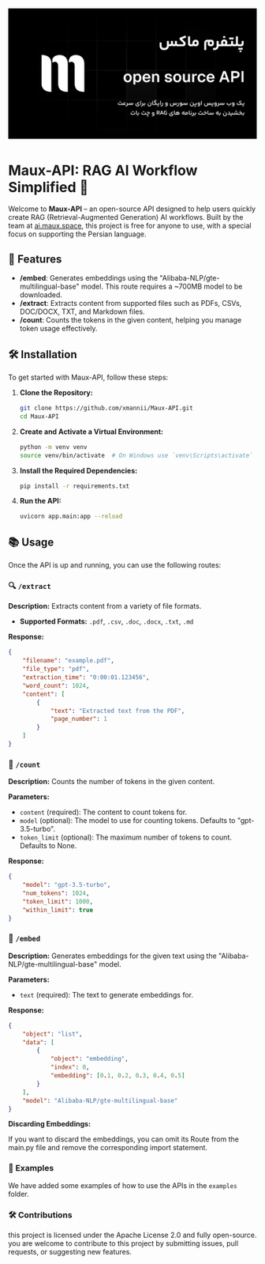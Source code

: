 # ![Maux-API Banner](static/banner.png)
# Maux-API: RAG AI Workflow Simplified 🚀

Welcome to **Maux-API** – an open-source API designed to help users quickly create RAG (Retrieval-Augmented Generation) AI workflows. Built by the team at [ai.maux.space](https://ai.maux.space), this project is free for anyone to use, with a special focus on supporting the Persian language.

## 🌟 Features

- **/embed**: Generates embeddings using the "Alibaba-NLP/gte-multilingual-base" model. This route requires a ~700MB model to be downloaded.
- **/extract**: Extracts content from supported files such as PDFs, CSVs, DOC/DOCX, TXT, and Markdown files.
- **/count**: Counts the tokens in the given content, helping you manage token usage effectively.

## 🛠 Installation

To get started with Maux-API, follow these steps:

1. **Clone the Repository:**

    ```bash
    git clone https://github.com/xmannii/Maux-API.git
    cd Maux-API
    ```

2. **Create and Activate a Virtual Environment:**

    ```bash
    python -m venv venv
    source venv/bin/activate  # On Windows use `venv\Scripts\activate`
    ```

3. **Install the Required Dependencies:**

    ```bash
    pip install -r requirements.txt
    ```

4. **Run the API:**

    ```bash
    uvicorn app.main:app --reload
    ```

## 📚 Usage

Once the API is up and running, you can use the following routes:

### 🔍 `/extract`

**Description:** Extracts content from a variety of file formats.

- **Supported Formats:** `.pdf`, `.csv`, `.doc`, `.docx`, `.txt`, `.md`

**Response:**

```json
{
    "filename": "example.pdf",
    "file_type": "pdf",
    "extraction_time": "0:00:01.123456",
    "word_count": 1024,
    "content": [
        {
            "text": "Extracted text from the PDF",
            "page_number": 1
        }
    ]
}
```

### 📝 `/count`

**Description:** Counts the number of tokens in the given content.

**Parameters:**

- `content` (required): The content to count tokens for.
- `model` (optional): The model to use for counting tokens. Defaults to "gpt-3.5-turbo".
- `token_limit` (optional): The maximum number of tokens to count. Defaults to None.

**Response:**

```json
{
    "model": "gpt-3.5-turbo",
    "num_tokens": 1024,
    "token_limit": 1000,
    "within_limit": true
}
```

### 📝 `/embed`

**Description:** Generates embeddings for the given text using the "Alibaba-NLP/gte-multilingual-base" model.

**Parameters:**

- `text` (required): The text to generate embeddings for.

**Response:**

```json
{
    "object": "list",
    "data": [
        {
            "object": "embedding",
            "index": 0,
            "embedding": [0.1, 0.2, 0.3, 0.4, 0.5]
        }
    ],
    "model": "Alibaba-NLP/gte-multilingual-base"
}
```

**Discarding Embeddings:**

If you want to discard the embeddings, you can omit its Route from the main.py file and remove the corresponding import statement.


### 📁 Examples

We have added some examples of how to use the APIs in the `examples` folder.

### 🛠️ Contributions

this project is licensed under the Apache License 2.0 and fully open-source. you are welcome to contribute to this project by submitting issues, pull requests, or suggesting new features.

